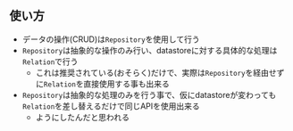 
## 使い方

* データの操作(CRUD)は`Repository`を使用して行う
* `Repository`は抽象的な操作のみ行い、datastoreに対する具体的な処理は`Relation`で行う
  * これは推奨されている(おそらく)だけで、実際は`Repository`を経由せずに`Relation`を直接使用する事も出来る
* `Repository`は抽象的な処理のみを行う事で、仮にdatastoreが変わっても`Relation`を差し替えるだけで同じAPIを使用出来る
  * ようにしたんだと思われる
